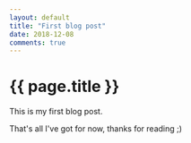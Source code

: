 ```yaml
---
layout: default
title: "First blog post"
date: 2018-12-08
comments: true
---
```


# {{ page.title }}

This is my first blog post.

That's all I've got for now, thanks for reading ;)
